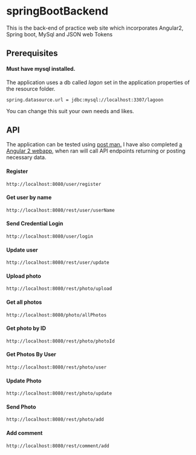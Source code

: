 # springBootBackend
This is the back-end of practice web site which incorporates Angular2, Spring boot, MySql and JSON web Tokens

## Prerequisites 
#### Must have mysql installed.  

The application uses a db called *lagon* set in the application properties of the resource folder.   

    spring.datasource.url = jdbc:mysql://localhost:3307/lagoon
You can change this suit your own needs and likes.

## API  

The application can be tested using  [post man.](https://www.getpostman.com/apps) I have also completed [a Angular 2 webapp](https://github.com/seaniemc/angular2frontend), when ran will call API endpoints returning or posting necessary data. 

#### Register

    http://localhost:8080/user/register

#### Get user by name

    http://localhost:8080/rest/user/userName

#### Send Credential Login

    http://localhost:8080/user/login

#### Update user
    http://localhost:8080/rest/user/update
#### Upload photo

    http://localhost:8080/rest/photo/upload
#### Get all photos

    http://localhost:8080/photo/allPhotos
#### Get photo by ID

    http://localhost:8080/rest/photo/photoId
#### Get Photos By User

    http://localhost:8080/rest/photo/user
#### Update Photo

    http://localhost:8080/rest/photo/update
#### Send Photo

    http://localhost:8080/rest/photo/add

#### Add comment 

    http://localhost:8080/rest/comment/add
